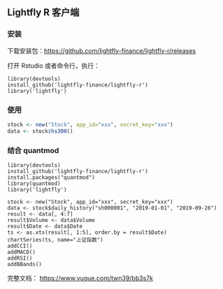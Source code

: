 ## Lightfly R 客户端

### 安装

下载安装包：https://github.com/lightfly-finance/lightfly-r/releases

打开 Rstudio 或者命令行，执行：

```
library(devtools)
install_github('lightfly-finance/lightfly-r')
library('lightfly')
```


### 使用

```r
stock <- new("Stock", app_id="xxx", secret_key="xxx")
data <- stock$hs300()
```

### 结合 quantmod

```
library(devtools)
install_github('lightfly-finance/lightfly-r')
install.packages("quantmod")
library(quantmod)
library('lightfly')

stock <- new("Stock", app_id="xxx", secret_key="xxx")
data <- stock$daily_history("sh000001", "2019-01-01", "2019-09-26")
result <- data[, 4:7]
result$Volume <- data$Volume
result$Date <- data$Date
ts <- as.xts(result[, 1:5], order.by = result$Date)
chartSeries(ts, name="上证指数")
addCCI()
addMACD()
addRSI()
addBBands()
```

完整文档： https://www.yuque.com/twn39/bb3s7k
